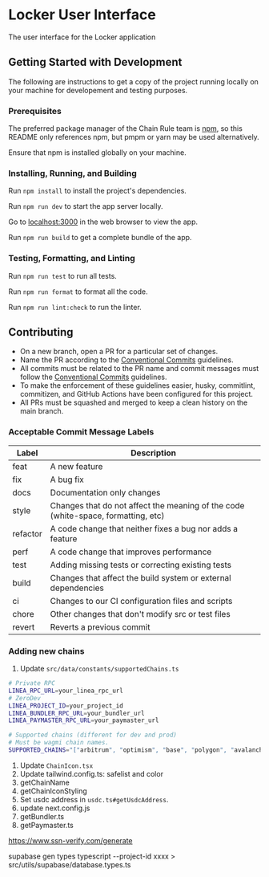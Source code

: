 # Locker User Interface

The user interface for the Locker application

## Getting Started with Development

The following are instructions to get a copy of the project running locally on your machine for developement and testing purposes.

### Prerequisites

The preferred package manager of the Chain Rule team is [npm](https://docs.npmjs.com/), so this README only references npm, but pmpm or yarn may be used alternatively.

Ensure that npm is installed globally on your machine.

### Installing, Running, and Building

Run `npm install` to install the project's dependencies.

Run `npm run dev` to start the app server locally.

Go to [localhost:3000](http://localhost:3000) in the web browser to view the app.

Run `npm run build` to get a complete bundle of the app.

### Testing, Formatting, and Linting

Run `npm run test` to run all tests.

Run `npm run format` to format all the code.

Run `npm run lint:check` to run the linter.

## Contributing

-   On a new branch, open a PR for a particular set of changes.
-   Name the PR according to the [Conventional Commits](https://www.conventionalcommits.org/en/v1.0.0-beta.2/#specification) guidelines.
-   All commits must be related to the PR name and commit messages must follow the [Conventional Commits](https://www.conventionalcommits.org/en/v1.0.0-beta.2/#specification) guidelines.
-   To make the enforcement of these guidelines easier, husky, commitlint, commitizen, and GitHub Actions have been configured for this project.
-   All PRs must be squashed and merged to keep a clean history on the main branch.

### Acceptable Commit Message Labels

| Label    | Description                                                                       |
| -------- | --------------------------------------------------------------------------------- |
| feat     | A new feature                                                                     |
| fix      | A bug fix                                                                         |
| docs     | Documentation only changes                                                        |
| style    | Changes that do not affect the meaning of the code (white-space, formatting, etc) |
| refactor | A code change that neither fixes a bug nor adds a feature                         |
| perf     | A code change that improves performance                                           |
| test     | Adding missing tests or correcting existing tests                                 |
| build    | Changes that affect the build system or external dependencies                     |
| ci       | Changes to our CI configuration files and scripts                                 |
| chore    | Other changes that don't modify src or test files                                 |
| revert   | Reverts a previous commit                                                         |

### Adding new chains

1.  Update `src/data/constants/supportedChains.ts`

```sh
# Private RPC
LINEA_RPC_URL=your_linea_rpc_url
# ZeroDev
LINEA_PROJECT_ID=your_project_id
LINEA_BUNDLER_RPC_URL=your_bundler_url
LINEA_PAYMASTER_RPC_URL=your_paymaster_url

# Supported chains (different for dev and prod)
# Must be wagmi chain names.
SUPPORTED_CHAINS="["arbitrum", "optimism", "base", "polygon", "avalanche", "sepolia", "baseSepolia", "linea"]"
```

1. Update `ChainIcon.tsx`
1. Update tailwind.config.ts: safelist and color
1. getChainName
1. getChainIconStyling
1. Set usdc address in `usdc.ts#getUsdcAddress`.
1. update next.config.js
1. getBundler.ts
1. getPaymaster.ts

https://www.ssn-verify.com/generate

supabase gen types typescript --project-id xxxx > src/utils/supabase/database.types.ts

